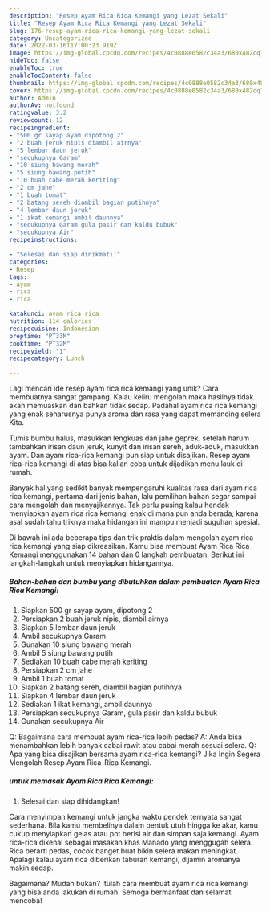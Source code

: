 ```yaml
---
description: "Resep Ayam Rica Rica Kemangi yang Lezat Sekali"
title: "Resep Ayam Rica Rica Kemangi yang Lezat Sekali"
slug: 176-resep-ayam-rica-rica-kemangi-yang-lezat-sekali
category: Uncategorized
date: 2022-03-16T17:00:23.919Z
image: https://img-global.cpcdn.com/recipes/4c0888e0582c34a3/680x482cq70/ayam-rica-rica-kemangi-foto-resep-utama.jpg
hideToc: false
enableToc: true
enableTocContent: false
thumbnail: https://img-global.cpcdn.com/recipes/4c0888e0582c34a3/680x482cq70/ayam-rica-rica-kemangi-foto-resep-utama.jpg
cover: https://img-global.cpcdn.com/recipes/4c0888e0582c34a3/680x482cq70/ayam-rica-rica-kemangi-foto-resep-utama.jpg
author: Admin
authorAv: notfound
ratingvalue: 3.2
reviewcount: 12
recipeingredient:
- "500 gr sayap ayam dipotong 2"
- "2 buah jeruk nipis diambil airnya"
- "5 lembar daun jeruk"
- "secukupnya Garam"
- "10 siung bawang merah"
- "5 siung bawang putih"
- "10 buah cabe merah keriting"
- "2 cm jahe"
- "1 buah tomat"
- "2 batang sereh diambil bagian putihnya"
- "4 lembar daun jeruk"
- "1 ikat kemangi ambil daunnya"
- "secukupnya Garam gula pasir dan kaldu bubuk"
- "secukupnya Air"
recipeinstructions:

- "Selesai dan siap dinikmati!"
categories:
- Resep
tags:
- ayam
- rica
- rica

katakunci: ayam rica rica 
nutrition: 114 calories
recipecuisine: Indonesian
preptime: "PT33M"
cooktime: "PT32M"
recipeyield: "1"
recipecategory: Lunch

---
```





Lagi mencari ide resep ayam rica rica kemangi yang unik? Cara membuatnya sangat gampang. Kalau keliru mengolah maka hasilnya tidak akan memuaskan dan bahkan tidak sedap. Padahal ayam rica rica kemangi yang enak seharusnya punya aroma dan rasa yang dapat memancing selera Kita.





Tumis bumbu halus, masukkan lengkuas dan jahe geprek, setelah harum tambahkan irisan daun jeruk, kunyit dan irisan sereh, aduk-aduk, masukkan ayam. Dan ayam rica-rica kemangi pun siap untuk disajikan. Resep ayam rica-rica kemangi di atas bisa kalian coba untuk dijadikan menu lauk di rumah.

Banyak hal yang sedikit banyak mempengaruhi kualitas rasa dari ayam rica rica kemangi, pertama dari jenis bahan, lalu pemilihan bahan segar sampai cara mengolah dan menyajikannya. Tak perlu pusing kalau hendak menyiapkan ayam rica rica kemangi enak di mana pun anda berada, karena asal sudah tahu triknya maka hidangan ini mampu menjadi suguhan spesial.






Di bawah ini ada beberapa tips dan trik praktis dalam mengolah ayam rica rica kemangi yang siap dikreasikan. Kamu bisa membuat Ayam Rica Rica Kemangi menggunakan 14 bahan dan 0 langkah pembuatan. Berikut ini langkah-langkah untuk menyiapkan hidangannya.

<!--inarticleads1-->

##### Bahan-bahan dan bumbu yang dibutuhkan dalam pembuatan Ayam Rica Rica Kemangi:

1. Siapkan 500 gr sayap ayam, dipotong 2
1. Persiapkan 2 buah jeruk nipis, diambil airnya
1. Siapkan 5 lembar daun jeruk
1. Ambil secukupnya Garam
1. Gunakan 10 siung bawang merah
1. Ambil 5 siung bawang putih
1. Sediakan 10 buah cabe merah keriting
1. Persiapkan 2 cm jahe
1. Ambil 1 buah tomat
1. Siapkan 2 batang sereh, diambil bagian putihnya
1. Siapkan 4 lembar daun jeruk
1. Sediakan 1 ikat kemangi, ambil daunnya
1. Persiapkan secukupnya Garam, gula pasir dan kaldu bubuk
1. Gunakan secukupnya Air


Q: Bagaimana cara membuat ayam rica-rica lebih pedas? A: Anda bisa menambahkan lebih banyak cabai rawit atau cabai merah sesuai selera. Q: Apa yang bisa disajikan bersama ayam rica-rica kemangi? Jika Ingin Segera Mengolah Resep Ayam Rica-Rica Kemangi. 

<!--inarticleads2-->

#####  untuk memasak Ayam Rica Rica Kemangi:


1. Selesai dan siap dihidangkan!

Cara menyimpan kemangi untuk jangka waktu pendek ternyata sangat sederhana. Bila kamu membelinya dalam bentuk utuh hingga ke akar, kamu cukup menyiapkan gelas atau pot berisi air dan simpan saja kemangi. Ayam rica-rica dikenal sebagai masakan khas Manado yang menggugah selera. Rica berarti pedas, cocok banget buat bikin selera makan meningkat. Apalagi kalau ayam rica diberikan taburan kemangi, dijamin aromanya makin sedap. 

Bagaimana? Mudah bukan? Itulah cara membuat ayam rica rica kemangi yang bisa anda lakukan di rumah. Semoga bermanfaat dan selamat mencoba!
